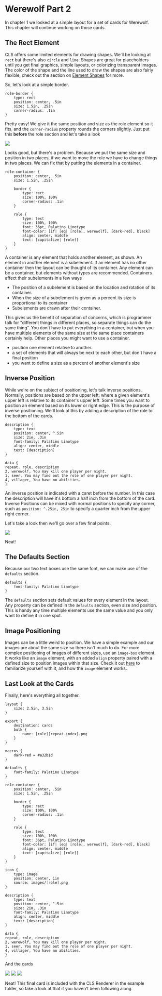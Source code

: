 # Werewolf Part 2

In chapter 1 we looked at a simple layout for a set of cards for Werewolf. This chapter will continue working on those cards.

## The Rect Element

CLS offers some limited elements for drawing shapes. We'll be looking at `rect` but there's also `circle` and `line`. Shapes are great for placeholders until you get final graphics, simple layouts, or colorizing transparent images. The color of the shape and the line used to draw the shapes are also fairly flexible, check out the section on [Element Shapes](./Elements-and-Properties.md#the-shape-elements) for more.

So, let's look at a simple border.

    role-border {
        type: rect
        position: center, .5in
        size: 1.5in, .25in
        corner-radius: .1in
    }

Pretty easy! We give it the same position and size as the role element so it fits, and the `corner-radius` property rounds the corners slightly. Just put this **before** the role section and let's take a look

![](./img/overkill.png)

Looks good, but there's a problem. Because we put the same size and position in two places, if we want to move the role we have to change things in two places. We can fix that by putting the elements in a container.

    role-container {
        position: center, .5in
        size: 1.5in, .25in
        
        border {
            type: rect
            size: 100%, 100%
            corner-radius: .1in
        }
        
        role {
            type: text
            size: 100%, 100%
            font: 36pt, Palatino Linotype
            font-color: [if| [eq| [role], werewolf], [dark-red], black]
            align: center, middle
            text: [capitalize| [role]]
        }
    }

A container is any element that holds another element, as shown. An element in another element is a subelement. If an element has no other container then the layout can be thought of its container. Any element can be a container, but elements without types are recommended. Containers affect their subelements in a few ways
 
 - The position of a subelement is based on the location and rotation of its container.
 - When the size of a subelement is given as a percent its size is proportional to its container
 - Subelements are drawn after their container.

This gives us the benefit of separation of concerns, which is programmer talk for "different things in different places, so separate things can do the same thing". You don't have to put everything in a container, but when you have multiple elements of the same size at the same place containers certainly help. Other places you might want to use a container.

 - position one element relative to another.
 - a set of elements that will always be next to each other, but don't have a final position
 - you want to define a size as a percent of another element's size

## Inverse Position

While we're on the subject of positioning, let's talk inverse positions. Normally, positions are based on the upper left, where a given element's upper left is relative to its container's upper left. Some times you want to position an element based on its lower or right edge. This is the purpose of inverse positioning. We'll look at this by adding a description of the role to the bottom of the cards.

    description {
        type: text
        position: center, ^.5in
        size: 2in, .3in
        font-family: Palatino Linotype
        align: center, middle
        text: [description]
    }

    data {
    repeat, role, description
    2, werewolf, You may kill one player per night.
    1, seer, You may find out the role of one player per night.
    4, villager, You have no abilities.
    }

An inverse position is indicated with a caret before the number. In this case the description will have it's bottom a half inch from the bottom of the card. Inverse Positions can be mixed with normal positions to specify any corner, such as `position: ^.25in, 25in` to specify a quarter inch from the upper right corner.

Let's take a look then we'll go over a few final points.

![](./img/final-check.png)

Neat!

## The Defaults Section

Because our two text boxes use the same font, we can make use of the `defaults` section.

    defaults {
        font-family: Palatino Linotype
    }

The `defaults` section sets default values for every element in the layout. Any property can be defined in the `defaults` section, even size and position. This is handy any time multiple elements use the same value and you only want to define it in one spot.

## Image Positioning

Images can be a little weird to position. We have a simple example and our images are about the same size so there isn't much to do. For more complex positioning of images of different sizes, use an `image-box` element. It works like an `image` element, with an added `align` property paired with a defined size to position images within that size. Check it out [here](./Elements-and-Properties.md#the-image-elements) to familiarize yourself with it, and how the `image` element works.

## Last Look at the Cards

Finally, here's everything all together.

    layout {
        size: 2.5in, 3.5in
    }

    export {
        destination: cards
        bulk {
            name: [role][repeat-index].png
        }
    }

    macros {
        dark-red = #a32b1d
    }

    defaults {
        font-family: Palatino Linotype
    }

    role-container {
        position: center, .5in
        size: 1.5in, .25in
        
        border {
            type: rect
            size: 100%, 100%
            corner-radius: .1in
        }
        
        role {
            type: text
            size: 100%, 100%
            font: 36pt, Palatino Linotype
            font-color: [if| [eq| [role], werewolf], [dark-red], black]
            align: center, middle
            text: [capitalize| [role]]
        }
    }

    icon {
        type: image
        position: center, 1in
        source: images/[role].png
    }

    description {
        type: text
        position: center, ^.5in
        size: 2in, .3in
        font-family: Palatino Linotype
        align: center, middle
        text: [description]
    }

    data {
    repeat, role, description
    2, werewolf, You may kill one player per night.
    1, seer, You may find out the role of one player per night.
    4, villager, You have no abilities.
    }

And the cards

![](./img/villager2.png) ![](./img/seer2.png) ![](./img/werewolf2.png)

Neat! This final card is included with the CLS Renderer in the example folder, so take a look at that if you haven't been following along.
